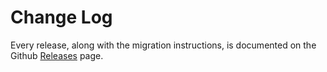 # Change Log

Every release, along with the migration instructions, is documented on the Github [Releases](https://github.com/jsfr/linkedin-pdf-parser/releases) page.
